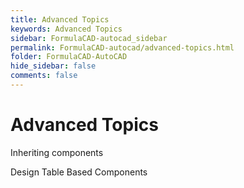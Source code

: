 ```yaml
---
title: Advanced Topics
keywords: Advanced Topics
sidebar: FormulaCAD-autocad_sidebar
permalink: FormulaCAD-autocad/advanced-topics.html
folder: FormulaCAD-AutoCAD
hide_sidebar: false
comments: false
---
```

# Advanced Topics



Inheriting components

Design Table Based Components
